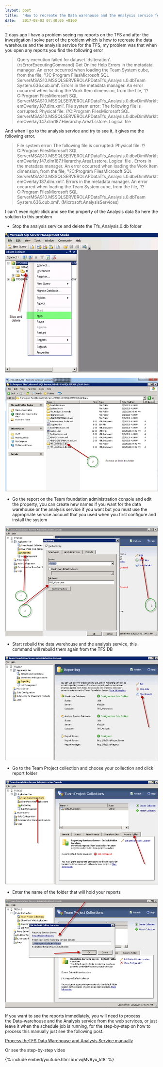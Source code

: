 ```yaml
---
layout: post
title:  "How to recreate the Data warehouse and the Analysis service for TFS?"
date:   2017-08-03 07:40:05 +0100
---
```


2 days ago I have a problem seeing my reports on the TFS and after the investigation I solve part of the problem which is how to recreate the data warehouse and the analysis service for the TFS, my problem was that
when you open any reports you find the following error

> Query execution failed for dataset \'dsIteration\'.
> (rsErrorExecutingCommand) Get Online Help Errors in the metadata
> manager. An error occurred when loading the Team System cube, from the
> file, \'\\?C:Program FilesMicrosoft SQL
> ServerMSAS10.MSSQLSERVEROLAPDataTfs_Analysis.0.dbTeam
> System.636.cub.xml\'. Errors in the metadata manager. An error
> occurred when loading the Work Item dimension, from the file,
> \'\\?C:Program FilesMicrosoft SQL
> ServerMSAS10.MSSQLSERVEROLAPDataTfs_Analysis.0.dbvDimWorkItemOverlay.187.dim.xml\'.
> File system error: The following file is corrupted: Physical file:
> \\?C:Program FilesMicrosoft SQL
> ServerMSAS10.MSSQLSERVEROLAPDataTfs_Analysis.0.dbvDimWorkItemOverlay.147.dim187.Hierarchy.Area1.sstore.
> Logical file

And when I go to the analysis service and try to see it, it gives me the
following error.

> File system error: The following file is corrupted: Physical file:
> \\?C:Program FilesMicrosoft SQL
> ServerMSAS10.MSSQLSERVEROLAPDataTfs_Analysis.0.dbvDimWorkItemOverlay.147.dim187.Hierarchy.Area1.sstore.
> Logical file . Errors in the metadata manager. An error occurred when
> loading the Work Item dimension, from the file, \'\\?C:Program
> FilesMicrosoft SQL
> ServerMSAS10.MSSQLSERVEROLAPDataTfs_Analysis.0.dbvDimWorkItemOverlay.187.dim.xml\'.
> Errors in the metadata manager. An error occurred when loading the
> Team System cube, from the file, \'\\?C:Program FilesMicrosoft SQL
> ServerMSAS10.MSSQLSERVEROLAPDataTfs_Analysis.0.dbTeam
> System.636.cub.xml\'. (Microsoft.AnalysisServices)

I can\'t even right-click and see the property of the Analysis data So here the solution to this problem

- Stop the analysis service and delete the Tfs_Analysis.0.db folder

[![Stop the analysis service](/assets/img/2017/08/Stop-analysis-service.png)](/assets/img/2017/08/Stop-analysis-service.png)

[![Delete Tfs_Analsysis.0.db](/assets/img/2017/08/Analysis-service-data-folder.png)](/assets/img/2017/08/Analysis-service-data-folder.png)

- Go the report on the Team foundation administration console and edit the property, you can create new names if you want for the data warehouse or the analysis service if you want but you must use the appropriate service account that you used when you first configure and install the system

[![Edit the report tab](/assets/img/2017/08/Edit-report-configuration.png)](/assets/img/2017/08/Edit-report-configuration.png)

- Start rebuild the data warehouse and the analysis service, this command will rebuild them again from the TFS DB

[![Rebuild the data warehouse and analysis service](/assets/img/2017/08/Rebuild-the-data-warehouse-and-the-reports.png)](/assets/img/2017/08/Rebuild-the-data-warehouse-and-the-reports.png)


- Go to the Team Project collection and choose your collection and click report folder

[![Create Report folder](/assets/img/2017/08/Assign-report-folder.png)](/assets/img/2017/08/Assign-report-folder.png)

- Enter the name of the folder that will hold your reports

[![Give the report folder name](/assets/img/2017/08/Naming-Report-folder.png)](/assets/img/2017/08/Naming-Report-folder.png)

If you want to see the reports immediately, you will need to process the Data-warehouse and the Analysis service from the web services, or just leave it when the schedule job is running, for the step-by-step on how to process this manually just see the following post. 

[Process theTFS Data Warehouse and Analysis Service manually](https://mohamedradwan-devops.github.io/2011/07/11/process-the-tfs-data-warehouse-manually/ "Process the TFS Data Warehouse and Analysis Service manually")

Or see the step-by-step video

{% include embed/youtube.html id='vqMv9yu_kt8' %}


